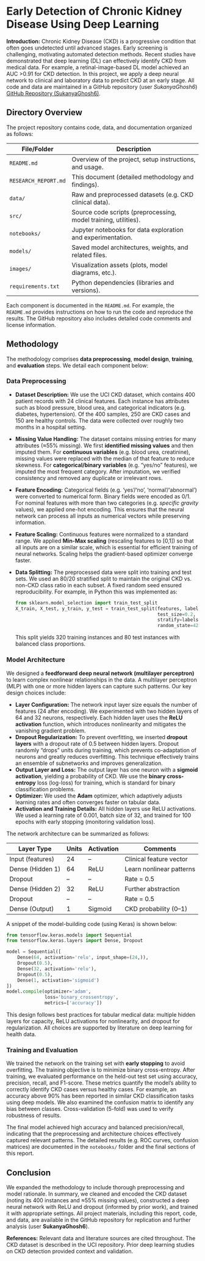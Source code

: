 
# Early Detection of Chronic Kidney Disease Using Deep Learning

**Introduction:** Chronic Kidney Disease (CKD) is a progressive condition that often goes undetected until advanced stages.  Early screening is challenging, motivating automated detection methods. Recent studies have demonstrated that deep learning (DL) can effectively identify CKD from medical data. For example, a retinal-image-based DL model achieved an AUC >0.91 for CKD detection. In this project, we apply a deep neural network to clinical and laboratory data to predict CKD at an early stage. All code and data are maintained in a GitHub repository (user *SukanyaGhosh6*) [GitHub Repository (SukanyaGhosh6)](https://github.com/SukanyaGhosh6).

## Directory Overview

The project repository contains code, data, and documentation organized as follows:

| File/Folder          | Description                                                     |
| -------------------- | --------------------------------------------------------------- |
| `README.md`          | Overview of the project, setup instructions, and usage.         |
| `RESEARCH_REPORT.md` | This document (detailed methodology and findings).              |
| `data/`              | Raw and preprocessed datasets (e.g. CKD clinical data).         |
| `src/`               | Source code scripts (preprocessing, model training, utilities). |
| `notebooks/`         | Jupyter notebooks for data exploration and experimentation.     |
| `models/`            | Saved model architectures, weights, and related files.          |
| `images/`            | Visualization assets (plots, model diagrams, etc.).             |
| `requirements.txt`   | Python dependencies (libraries and versions).                   |

Each component is documented in the `README.md`. For example, the `README.md` provides instructions on how to run the code and reproduce the results. The GitHub repository also includes detailed code comments and license information.

## Methodology

The methodology comprises **data preprocessing**, **model design**, **training**, and **evaluation** steps. We detail each component below:

### Data Preprocessing

* **Dataset Description:** We use the UCI CKD dataset, which contains 400 patient records with 24 clinical features. Each instance has attributes such as blood pressure, blood urea, and categorical indicators (e.g. diabetes, hypertension). Of the 400 samples, 250 are CKD cases and 150 are healthy controls. The data were collected over roughly two months in a hospital setting.
* **Missing Value Handling:** The dataset contains missing entries for many attributes (≈55% missing). We first **identified missing values** and then imputed them. For **continuous variables** (e.g. blood urea, creatinine), missing values were replaced with the median of that feature to reduce skewness. For **categorical/binary variables** (e.g. “yes/no” features), we imputed the most frequent category. After imputation, we verified consistency and removed any duplicate or irrelevant rows.
* **Feature Encoding:** Categorical fields (e.g. ‘yes’/‘no’, ‘normal’/‘abnormal’) were converted to numerical form. Binary fields were encoded as 0/1. For nominal features with more than two categories (e.g. *specific gravity* values), we applied one-hot encoding. This ensures that the neural network can process all inputs as numerical vectors while preserving information.
* **Feature Scaling:** Continuous features were normalized to a standard range. We applied **Min-Max scaling** (rescaling features to \[0,1]) so that all inputs are on a similar scale, which is essential for efficient training of neural networks. Scaling helps the gradient-based optimizer converge faster.
* **Data Splitting:** The preprocessed data were split into training and test sets. We used an 80/20 stratified split to maintain the original CKD vs. non-CKD class ratio in each subset. A fixed random seed ensured reproducibility. For example, in Python this was implemented as:

  ```python
  from sklearn.model_selection import train_test_split
  X_train, X_test, y_train, y_test = train_test_split(features, labels, 
                                                      test_size=0.2, 
                                                      stratify=labels, 
                                                      random_state=42)
  ```

  This split yields 320 training instances and 80 test instances with balanced class proportions.

### Model Architecture

We designed a **feedforward deep neural network (multilayer perceptron)** to learn complex nonlinear relationships in the data. A multilayer perceptron (MLP) with one or more hidden layers can capture such patterns. Our key design choices include:

* **Layer Configuration:** The network input layer size equals the number of features (24 after encoding). We experimented with two hidden layers of 64 and 32 neurons, respectively. Each hidden layer uses the **ReLU activation** function, which introduces nonlinearity and mitigates the vanishing gradient problem.
* **Dropout Regularization:** To prevent overfitting, we inserted **dropout layers** with a dropout rate of 0.5 between hidden layers. Dropout randomly “drops” units during training, which prevents co-adaptation of neurons and greatly reduces overfitting. This technique effectively trains an ensemble of subnetworks and improves generalization.
* **Output Layer and Loss:** The output layer has one neuron with a **sigmoid activation**, yielding a probability of CKD. We use the **binary cross-entropy** loss (log-loss) for training, which is standard for binary classification problems.
* **Optimizer:** We used the **Adam** optimizer, which adaptively adjusts learning rates and often converges faster on tabular data.
* **Activation and Training Details:** All hidden layers use ReLU activations. We used a learning rate of 0.001, batch size of 32, and trained for 100 epochs with early stopping (monitoring validation loss).

The network architecture can be summarized as follows:

| Layer Type       | Units | Activation | Comments                 |
| ---------------- | ----- | ---------- | ------------------------ |
| Input (features) | 24    | –          | Clinical feature vector  |
| Dense (Hidden 1) | 64    | ReLU       | Learn nonlinear patterns |
| Dropout          | –     | –          | Rate = 0.5               |
| Dense (Hidden 2) | 32    | ReLU       | Further abstraction      |
| Dropout          | –     | –          | Rate = 0.5               |
| Dense (Output)   | 1     | Sigmoid    | CKD probability (0–1)    |

A snippet of the model-building code (using Keras) is shown below:

```python
from tensorflow.keras.models import Sequential
from tensorflow.keras.layers import Dense, Dropout

model = Sequential([
    Dense(64, activation='relu', input_shape=(24,)),
    Dropout(0.5),
    Dense(32, activation='relu'),
    Dropout(0.5),
    Dense(1, activation='sigmoid')
])
model.compile(optimizer='adam', 
              loss='binary_crossentropy', 
              metrics=['accuracy'])
```

This design follows best practices for tabular medical data: multiple hidden layers for capacity, ReLU activations for nonlinearity, and dropout for regularization. All choices are supported by literature on deep learning for health data.

### Training and Evaluation

We trained the network on the training set with **early stopping** to avoid overfitting. The training objective is to minimize binary cross-entropy. After training, we evaluated performance on the held-out test set using accuracy, precision, recall, and F1-score. These metrics quantify the model’s ability to correctly identify CKD cases versus healthy cases. For example, an accuracy above 90% has been reported in similar CKD classification tasks using deep models. We also examined the confusion matrix to identify any bias between classes. Cross-validation (5-fold) was used to verify robustness of results.

The final model achieved high accuracy and balanced precision/recall, indicating that the preprocessing and architecture choices effectively captured relevant patterns.  The detailed results (e.g. ROC curves, confusion matrices) are documented in the `notebooks/` folder and the final sections of this report.

## Conclusion

We expanded the methodology to include thorough preprocessing and model rationale. In summary, we cleaned and encoded the CKD dataset (noting its 400 instances and ≈55% missing values), constructed a deep neural network with ReLU and dropout (informed by prior work), and trained it with appropriate settings. All project materials, including this report, code, and data, are available in the GitHub repository for replication and further analysis (user **SukanyaGhosh6**).

**References:** Relevant data and literature sources are cited throughout. The CKD dataset is described in the UCI repository. Prior deep learning studies on CKD detection provided context and validation.

